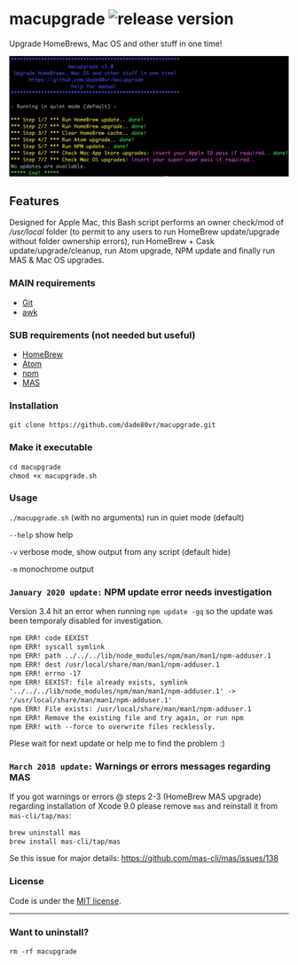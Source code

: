 # macupgrade ![release version](https://img.shields.io/github/release/dade80vr/macupgrade.svg)
Upgrade HomeBrews, Mac OS and other stuff in one time!

![Image of macupgrade at work](macupgrade.png)

## Features

Designed for Apple Mac, this Bash script performs an owner check/mod of _/usr/local_ folder (to permit to any users to run HomeBrew update/upgrade without folder ownership errors), run HomeBrew + Cask update/upgrade/cleanup, run Atom upgrade, NPM update and finally run MAS & Mac OS upgrades.

### MAIN requirements

* [Git](https://git-scm.com/download/mac)
* [awk](http://macappstore.org/gawk)

### SUB requirements (not needed but useful)

* [HomeBrew](https://brew.sh)
* [Atom](https://atom.io)
* [npm](https://www.npmjs.com)
* [MAS](https://github.com/mas-cli/mas)

### Installation

```shell
git clone https://github.com/dade80vr/macupgrade.git
```

### Make it executable

```shell
cd macupgrade
chmod +x macupgrade.sh
```

### Usage

`./macupgrade.sh` (with no arguments) run in quiet mode (default)

`--help` show help

`-v` verbose mode, show output from any script (default hide)

`-m` monochrome output

### `January 2020 update:` NPM update error needs investigation

Version 3.4 hit an error when running `npm update -gq` so the update was been temporaly disabled for investigation.

```
npm ERR! code EEXIST
npm ERR! syscall symlink
npm ERR! path ../../../lib/node_modules/npm/man/man1/npm-adduser.1
npm ERR! dest /usr/local/share/man/man1/npm-adduser.1
npm ERR! errno -17
npm ERR! EEXIST: file already exists, symlink '../../../lib/node_modules/npm/man/man1/npm-adduser.1' -> '/usr/local/share/man/man1/npm-adduser.1'
npm ERR! File exists: /usr/local/share/man/man1/npm-adduser.1
npm ERR! Remove the existing file and try again, or run npm
npm ERR! with --force to overwrite files recklessly.
```

Plese wait for next update or help me to find the problem :)

### `March 2018 update:` Warnings or errors messages regarding MAS

If you got warnings or errors @ steps 2-3 (HomeBrew MAS upgrade) regarding installation of Xcode 9.0 please remove `mas` and reinstall it from `mas-cli/tap/mas`:

```shell
brew uninstall mas
brew install mas-cli/tap/mas
```

Se this issue for major details:
https://github.com/mas-cli/mas/issues/138

### License

Code is under the [MIT license](LICENSE).

---

### Want to uninstall?

```shell
rm -rf macupgrade
```

